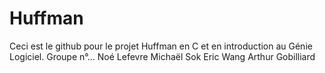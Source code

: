 # Huffman
Ceci est le github pour le projet Huffman en C et en introduction au Génie Logiciel.
Groupe n°...
Noé Lefevre
Michaël Sok
Eric Wang
Arthur Gobilliard
